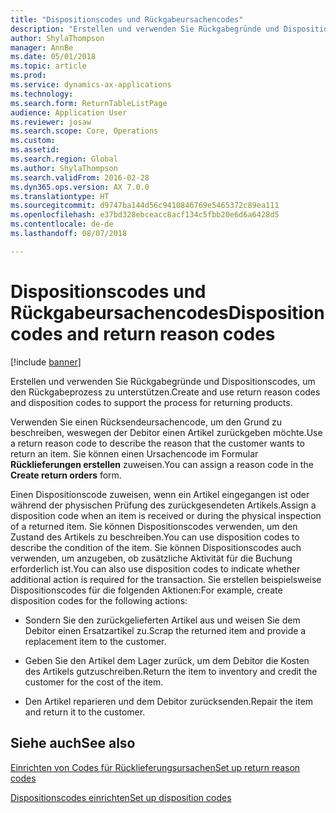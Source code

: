 ```yaml
---
title: "Dispositionscodes und Rückgabeursachencodes"
description: "Erstellen und verwenden Sie Rückgabegründe und Dispositionscodes, um den Rückgabeprozess zu unterstützen."
author: ShylaThompson
manager: AnnBe
ms.date: 05/01/2018
ms.topic: article
ms.prod: 
ms.service: dynamics-ax-applications
ms.technology: 
ms.search.form: ReturnTableListPage
audience: Application User
ms.reviewer: josaw
ms.search.scope: Core, Operations
ms.custom: 
ms.assetid: 
ms.search.region: Global
ms.author: ShylaThompson
ms.search.validFrom: 2016-02-28
ms.dyn365.ops.version: AX 7.0.0
ms.translationtype: HT
ms.sourcegitcommit: d9747ba144d56c9410846769e5465372c89ea111
ms.openlocfilehash: e37bd328ebceacc8acf134c5fbb20e6d6a6428d5
ms.contentlocale: de-de
ms.lasthandoff: 08/07/2018

---
```


# <a name="disposition-codes-and-return-reason-codes"></a><span data-ttu-id="41e8c-103">Dispositionscodes und Rückgabeursachencodes</span><span class="sxs-lookup"><span data-stu-id="41e8c-103">Disposition codes and return reason codes</span></span> 

[!include [banner](../includes/banner.md)]


<span data-ttu-id="41e8c-104">Erstellen und verwenden Sie Rückgabegründe und Dispositionscodes, um den Rückgabeprozess zu unterstützen.</span><span class="sxs-lookup"><span data-stu-id="41e8c-104">Create and use return reason codes and disposition codes to support the process for returning products.</span></span>

<span data-ttu-id="41e8c-105">Verwenden Sie einen Rücksendeursachencode, um den Grund zu beschreiben, weswegen der Debitor einen Artikel zurückgeben möchte.</span><span class="sxs-lookup"><span data-stu-id="41e8c-105">Use a return reason code to describe the reason that the customer wants to return an item.</span></span> <span data-ttu-id="41e8c-106">Sie können einen Ursachencode im Formular **Rücklieferungen erstellen** zuweisen.</span><span class="sxs-lookup"><span data-stu-id="41e8c-106">You can assign a reason code in the **Create return orders** form.</span></span>

<span data-ttu-id="41e8c-107">Einen Dispositionscode zuweisen, wenn ein Artikel eingegangen ist oder während der physischen Prüfung des zurückgesendeten Artikels.</span><span class="sxs-lookup"><span data-stu-id="41e8c-107">Assign a disposition code when an item is received or during the physical inspection of a returned item.</span></span> <span data-ttu-id="41e8c-108">Sie können Dispositionscodes verwenden, um den Zustand des Artikels zu beschreiben.</span><span class="sxs-lookup"><span data-stu-id="41e8c-108">You can use disposition codes to describe the condition of the item.</span></span> <span data-ttu-id="41e8c-109">Sie können Dispositionscodes auch verwenden, um anzugeben, ob zusätzliche Aktivität für die Buchung erforderlich ist.</span><span class="sxs-lookup"><span data-stu-id="41e8c-109">You can also use disposition codes to indicate whether additional action is required for the transaction.</span></span> <span data-ttu-id="41e8c-110">Sie erstellen beispielsweise Dispositionscodes für die folgenden Aktionen:</span><span class="sxs-lookup"><span data-stu-id="41e8c-110">For example, create disposition codes for the following actions:</span></span>

  - <span data-ttu-id="41e8c-111">Sondern Sie den zurückgelieferten Artikel aus und weisen Sie dem Debitor einen Ersatzartikel zu.</span><span class="sxs-lookup"><span data-stu-id="41e8c-111">Scrap the returned item and provide a replacement item to the customer.</span></span>

  - <span data-ttu-id="41e8c-112">Geben Sie den Artikel dem Lager zurück, um dem Debitor die Kosten des Artikels gutzuschreiben.</span><span class="sxs-lookup"><span data-stu-id="41e8c-112">Return the item to inventory and credit the customer for the cost of the item.</span></span>

  - <span data-ttu-id="41e8c-113">Den Artikel reparieren und dem Debitor zurücksenden.</span><span class="sxs-lookup"><span data-stu-id="41e8c-113">Repair the item and return it to the customer.</span></span>

## <a name="see-also"></a><span data-ttu-id="41e8c-114">Siehe auch</span><span class="sxs-lookup"><span data-stu-id="41e8c-114">See also</span></span>

[<span data-ttu-id="41e8c-115">Einrichten von Codes für Rücklieferungsursachen</span><span class="sxs-lookup"><span data-stu-id="41e8c-115">Set up return reason codes</span></span>](set-up-return-reason-code.md)

[<span data-ttu-id="41e8c-116">Dispositionscodes einrichten</span><span class="sxs-lookup"><span data-stu-id="41e8c-116">Set up disposition codes</span></span>](set-up-disposition-codes.md)




  




